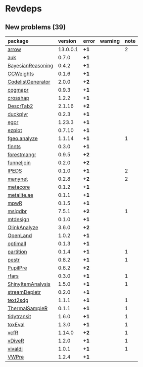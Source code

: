 # Revdeps

## New problems (39)

|package           |version  |error  |warning |note |
|:-----------------|:--------|:------|:-------|:----|
|[arrow](problems.md#arrow)|13.0.0.1 |__+1__ |        |2    |
|[auk](problems.md#auk)|0.7.0    |__+1__ |        |     |
|[BayesianReasoning](problems.md#bayesianreasoning)|0.4.2    |__+1__ |        |     |
|[CCWeights](problems.md#ccweights)|0.1.6    |__+1__ |        |     |
|[CodelistGenerator](problems.md#codelistgenerator)|2.0.0    |__+2__ |        |     |
|[cogmapr](problems.md#cogmapr)|0.9.3    |__+1__ |        |     |
|[crosshap](problems.md#crosshap)|1.2.2    |__+1__ |        |     |
|[DescrTab2](problems.md#descrtab2)|2.1.16   |__+2__ |        |     |
|[duckplyr](problems.md#duckplyr)|0.2.3    |__+1__ |        |     |
|[egor](problems.md#egor)|1.23.3   |__+1__ |        |     |
|[ezplot](problems.md#ezplot)|0.7.10   |__+1__ |        |     |
|[fgeo.analyze](problems.md#fgeoanalyze)|1.1.14   |__+1__ |        |1    |
|[finnts](problems.md#finnts)|0.3.0    |__+1__ |        |     |
|[forestmangr](problems.md#forestmangr)|0.9.5    |__+2__ |        |     |
|[funneljoin](problems.md#funneljoin)|0.2.0    |__+2__ |        |     |
|[IPEDS](problems.md#ipeds)|0.1.0    |__+1__ |        |2    |
|[manynet](problems.md#manynet)|0.2.8    |__+2__ |        |2    |
|[metacore](problems.md#metacore)|0.1.2    |__+1__ |        |     |
|[metalite.ae](problems.md#metaliteae)|0.1.1    |__+1__ |        |     |
|[mpwR](problems.md#mpwr)|0.1.5    |__+1__ |        |     |
|[msigdbr](problems.md#msigdbr)|7.5.1    |__+2__ |        |1    |
|[mtdesign](problems.md#mtdesign)|0.1.0    |__+1__ |        |     |
|[OlinkAnalyze](problems.md#olinkanalyze)|3.6.0    |__+2__ |        |     |
|[OpenLand](problems.md#openland)|1.0.2    |__+1__ |        |     |
|[optimall](problems.md#optimall)|0.1.3    |__+1__ |        |     |
|[partition](problems.md#partition)|0.1.4    |__+1__ |        |1    |
|[pestr](problems.md#pestr)|0.8.2    |__+1__ |        |1    |
|[PupilPre](problems.md#pupilpre)|0.6.2    |__+2__ |        |     |
|[rfars](problems.md#rfars)|0.3.0    |__+1__ |        |1    |
|[ShinyItemAnalysis](problems.md#shinyitemanalysis)|1.5.0    |__+1__ |        |1    |
|[streamDepletr](problems.md#streamdepletr)|0.2.0    |__+1__ |        |     |
|[text2sdg](problems.md#text2sdg)|1.1.1    |__+1__ |        |1    |
|[ThermalSampleR](problems.md#thermalsampler)|0.1.1    |__+1__ |        |1    |
|[tidytransit](problems.md#tidytransit)|1.6.0    |__+1__ |        |1    |
|[toxEval](problems.md#toxeval)|1.3.0    |__+1__ |        |1    |
|[vcfR](problems.md#vcfr)|1.14.0   |__+2__ |        |1    |
|[vDiveR](problems.md#vdiver)|1.2.0    |__+1__ |        |1    |
|[vivaldi](problems.md#vivaldi)|1.0.1    |__+1__ |        |1    |
|[VWPre](problems.md#vwpre)|1.2.4    |__+1__ |        |     |

